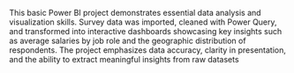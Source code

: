This basic Power BI project demonstrates essential data analysis and visualization skills. 
Survey data was imported, cleaned with Power Query, and transformed into interactive dashboards showcasing key insights such as average salaries by job role and the geographic distribution of respondents. 
The project emphasizes data accuracy, clarity in presentation, and the ability to extract meaningful insights from raw datasets
